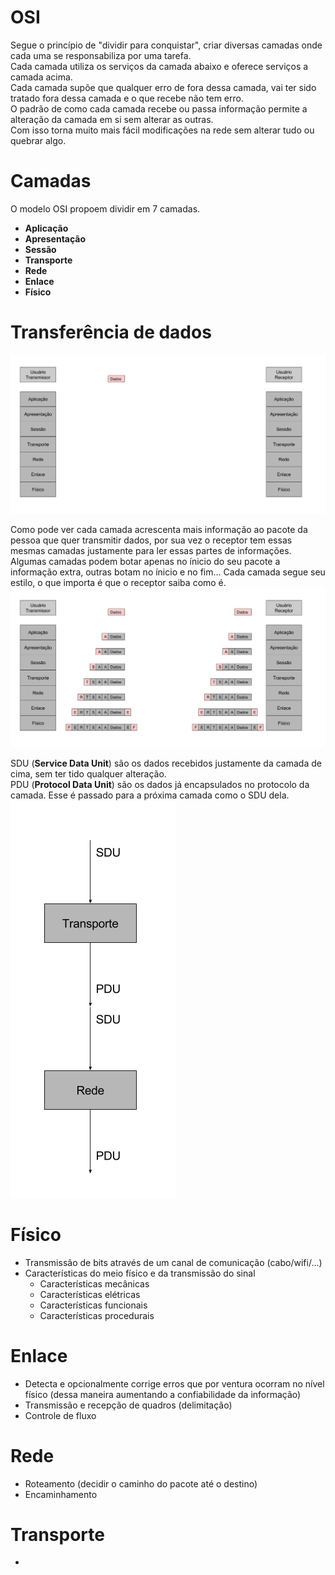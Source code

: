# OSI
Segue o princípio de "dividir para conquistar", criar diversas camadas onde cada uma se responsabiliza por uma tarefa.  
Cada camada utiliza os serviços da camada abaixo e oferece serviços a camada acima.  
Cada camada supõe que qualquer erro de fora dessa camada, vai ter sido tratado fora dessa camada e o que recebe não tem erro.  
O padrão de como cada camada recebe ou passa informação permite a alteração da camada em si sem alterar as outras.  
Com isso torna muito mais fácil modificações na rede sem alterar tudo ou quebrar algo.  

# Camadas
O modelo OSI propoem dividir em 7 camadas.

* **Aplicação**
* **Apresentação**
* **Sessão**
* **Transporte**
* **Rede**
* **Enlace**
* **Físico**

# Transferência de dados
![Transferência de dados](1.gif)  

Como pode ver cada camada acrescenta mais informação ao pacote da pessoa que quer transmitir dados, por sua vez o receptor tem essas mesmas camadas justamente para ler essas partes de informações.  
Algumas camadas podem botar apenas no ínicio do seu pacote a informação extra, outras botam no ínicio e no fim... Cada camada segue seu estilo, o que importa é que o receptor saiba como é.  
![Transferência de dados](1.png)  

SDU (**Service Data Unit**) são os dados recebidos justamente da camada de cima, sem ter tido qualquer alteração.  
PDU (**Protocol Data Unit**) são os dados já encapsulados no protocolo da camada. Esse é passado para a próxima camada como o SDU dela.  
![SDU PDU](2.png)  

# Físico
* Transmissão de bits através de um canal de comunicação (cabo/wifi/...)
* Características do meio físico e da transmissão do sinal
  * Características mecânicas
  * Características elétricas
  * Características funcionais
  * Características procedurais
  
# Enlace
* Detecta e opcionalmente corrige erros que por ventura ocorram no nível físico (dessa maneira aumentando a confiabilidade da informação)
* Transmissão e recepção de quadros (delimitação)
* Controle de fluxo

# Rede
* Roteamento (decidir o caminho do pacote até o destino)
* Encaminhamento

# Transporte
* 
